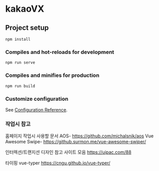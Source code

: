 # kakaoVX

## Project setup
```
npm install
```

### Compiles and hot-reloads for development
```
npm run serve
```

### Compiles and minifies for production
```
npm run build
```

### Customize configuration
See [Configuration Reference](https://cli.vuejs.org/config/).


### 작업시 참고

홈페이지 작업시 사용할 문서
AOS- https://github.com/michalsnik/aos
Vue Awesome Swipe- https://github.surmon.me/vue-awesome-swiper/


인터렉션/트랜지션 디자인 참고 사이트 모음
https://uipac.com/88


타이핑
vue-typer  https://cngu.github.io/vue-typer/
